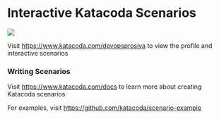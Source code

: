 # Interactive Katacoda Scenarios

[![](http://shields.katacoda.com/katacoda/devopsprosiva/count.svg)](https://www.katacoda.com/devopsprosiva "Get your profile on Katacoda.com")

Visit https://www.katacoda.com/devopsprosiva to view the profile and interactive scenarios

### Writing Scenarios
Visit https://www.katacoda.com/docs to learn more about creating Katacoda scenarios

For examples, visit https://github.com/katacoda/scenario-example
